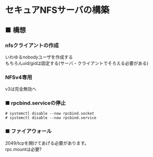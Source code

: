 # セキュアNFSサーバの構築
## ■ 構想
### nfsクライアントの作成
いわゆるnobodyユーザを作成する  
もちろんuid/gidは固定する(サーバ・クライアントでそろえる必要がある)

### NFSv4専用
v3は完全無効へ

### ■ rpcbind.serviceの停止
```
# systemctl disable --now rpcbind.socket
# systemctl disable --now rpcbind.service
```

### ■ ファイアウォール
2049/tcpを開けてあげる必要があります。  
rpc.mountは必要?
```
```
